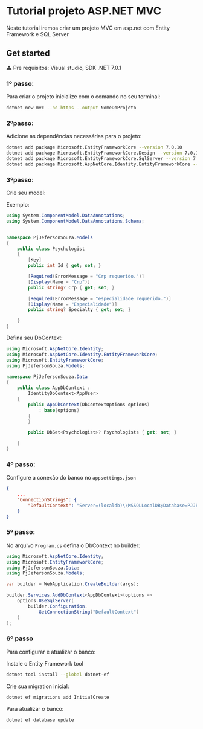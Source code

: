 # Tutorial projeto ASP.NET MVC 

Neste tutorial iremos criar um projeto MVC em asp.net com Entity Framework e SQL Server

## Get started

⚠ Pre requisitos: Visual studio, SDK .NET 7.0.1


### 1º passo:

Para criar o projeto inicialize com o comando no seu terminal:

```bash
dotnet new mvc --no-https --output NomeDoProjeto
```

### 2ºpasso:

Adicione as dependências necessárias para o projeto:

```bash
dotnet add package Microsoft.EntityFrameworkCore --version 7.0.10
dotnet add package Microsoft.EntityFrameworkCore.Design --version 7.0.10
dotnet add package Microsoft.EntityFrameworkCore.SqlServer --version 7.0.10
dotnet add package Microsoft.AspNetCore.Identity.EntityFrameworkCore --version 7.0.10
```

### 3ºpasso:

Crie seu model:

Exemplo:

```csharp
using System.ComponentModel.DataAnnotations;
using System.ComponentModel.DataAnnotations.Schema;


namespace PjJefersonSouza.Models
{
    public class Psychologist
    {
        [Key]
        public int Id { get; set; }

        [Required(ErrorMessage = "Crp requerido.")]
        [Display(Name = "Crp")]
        public string? Crp { get; set; }

        [Required(ErrorMessage = "especialidade requerido.")]
        [Display(Name = "Especialidade")]
        public string? Specialty { get; set; }

    }
}

```

Defina seu DbContext: 

```csharp
using Microsoft.AspNetCore.Identity;
using Microsoft.AspNetCore.Identity.EntityFrameworkCore;
using Microsoft.EntityFrameworkCore;
using PjJefersonSouza.Models;

namespace PjJefersonSouza.Data
{
    public class AppDbContext :
        IdentityDbContext<AppUser>
    {
        public AppDbContext(DbContextOptions options)
            : base(options)
        {
        }

        public DbSet<Psychologist>? Psychologists { get; set; }

    }
}
```

### 4º passo: 

Configure a conexão do banco no ```appsettings.json``` 

```json
{
    ...
    "ConnectionStrings": {
        "DefaultContext": "Server=(localdb)\\MSSQLLocalDB;Database=PJJEFERSONSOUZADB;Trusted_Connection=True;MultipleActiveResultSets=True"
    }
}
```

### 5º passo:

No arquivo ```Program.cs``` defina o DbContext no builder:

```csharp
using Microsoft.AspNetCore.Identity;
using Microsoft.EntityFrameworkCore;
using PjJefersonSouza.Data;
using PjJefersonSouza.Models;

var builder = WebApplication.CreateBuilder(args);

builder.Services.AddDbContext<AppDbContext>(options =>
    options.UseSqlServer(
        builder.Configuration.
            GetConnectionString("DefaultContext")
    )
);

```

### 6º passo

Para configurar e atualizar o banco:

Instale o Entity Framework tool 

```bash
dotnet tool install --global dotnet-ef
```

Crie sua migration inicial:

```bash
dotnet ef migrations add InitialCreate
```

Para atualizar o banco:

```bash
dotnet ef database update
```
